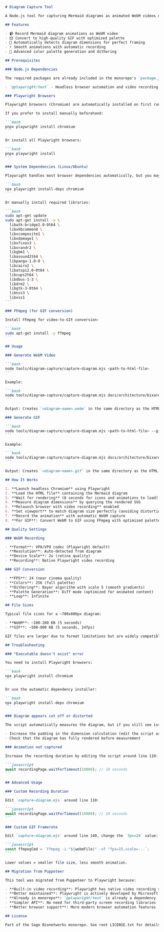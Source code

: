 ````markdown
# Diagram Capture Tool

A Node.js tool for capturing Mermaid diagrams as animated WebM videos or GIF files using Playwright and FFmpeg.

## Features

- 📹 Record Mermaid diagram animations as WebM video
- 🎞️ Convert to high-quality GIF with optimized palette
- 📐 Automatically detects diagram dimensions for perfect framing
- ⚡ Smooth animations with automatic recording
- 🎨 Advanced color palette generation and dithering

## Prerequisites

### Node.js Dependencies

The required packages are already included in the monorepo's `package.json`:

- `@playwright/test` - Headless browser automation and video recording

### Playwright Browsers

Playwright browsers (Chromium) are automatically installed on first run using `pnpx playwright install chromium`.

If you prefer to install manually beforehand:

```bash
pnpx playwright install chromium
```

Or install all Playwright browsers:

```bash
pnpx playwright install
```

### System Dependencies (Linux/Ubuntu)

Playwright handles most browser dependencies automatically, but you may need to install system libraries:

```bash
npx playwright install-deps chromium
```

Or manually install required libraries:

```bash
sudo apt-get update
sudo apt-get install -y \
  libatk-bridge2.0-0t64 \
  libxkbcommon0 \
  libxcomposite1 \
  libxdamage1 \
  libxfixes3 \
  libxrandr2 \
  libgbm1 \
  libasound2t64 \
  libpango-1.0-0 \
  libcairo2 \
  libatspi2.0-0t64 \
  libcups2t64 \
  libdbus-1-3 \
  libdrm2 \
  libgtk-3-0t64 \
  libnss3 \
  libxss1
```

### FFmpeg (for GIF conversion)

Install FFmpeg for video-to-GIF conversion:

```bash
sudo apt-get install -y ffmpeg
```

## Usage

### Generate WebM Video

```bash
node tools/diagram-capture/capture-diagram.mjs <path-to-html-file>
```

Example:

```bash
node tools/diagram-capture/capture-diagram.mjs docs/architecture/bixarena-architecture.html
```

Output: Creates `<diagram-name>.webm` in the same directory as the HTML file.

### Generate GIF

```bash
node tools/diagram-capture/capture-diagram.mjs <path-to-html-file> --gif
```

Example:

```bash
node tools/diagram-capture/capture-diagram.mjs docs/architecture/bixarena-architecture.html --gif
```

Output: Creates `<diagram-name>.gif` in the same directory as the HTML file.

## How It Works

1. **Launch headless Chromium** using Playwright
2. **Load the HTML file** containing the Mermaid diagram
3. **Wait for rendering** (8 seconds for icons and animations to load)
4. **Measure diagram dimensions** by querying the rendered SVG
5. **Relaunch browser with video recording** enabled
6. **Set viewport** to match diagram size perfectly (avoiding distortion)
7. **Record the animation** with automatic WebM capture
8. **For GIF**: Convert WebM to GIF using FFmpeg with optimized palette

## Quality Settings

### WebM Recording

- **Format**: VP8/VP9 codec (Playwright default)
- **Resolution**: Auto-detected from diagram
- **Device Scale**: 2x (retina quality)
- **Recording**: Native Playwright video recording

### GIF Conversion

- **FPS**: 24 (near cinema quality)
- **Colors**: 256 (full palette)
- **Dithering**: Bayer algorithm with scale 5 (smooth gradients)
- **Palette Generation**: Diff mode (optimized for animated content)
- **Loop**: Infinite

## File Sizes

Typical file sizes for a ~700x800px diagram:

- **WebM**: ~100-200 KB (5 seconds)
- **GIF**: ~500-800 KB (5 seconds, 24fps)

GIF files are larger due to format limitations but are widely compatible.

## Troubleshooting

### "Executable doesn't exist" error

You need to install Playwright browsers:

```bash
npx playwright install chromium
```

Or use the automatic dependency installer:

```bash
npx playwright install-deps chromium
```

### Diagram appears cut off or distorted

The script automatically measures the diagram, but if you still see issues:

- Increase the padding in the dimension calculation (edit the script around line 65)
- Check that the diagram has fully rendered before measurement

### Animation not captured

Increase the recording duration by editing the script around line 110:

```javascript
await recordingPage.waitForTimeout(10000); // 10 seconds
```

## Advanced Usage

### Custom Recording Duration

Edit `capture-diagram.mjs` around line 110:

```javascript
await recordingPage.waitForTimeout(10000); // 10 seconds
```

### Custom GIF Framerate

Edit `capture-diagram.mjs` around line 140, change the `fps=24` value:

```javascript
const ffmpegCmd = `ffmpeg -i "${webmFile}" -vf "fps=15,scale=...`;
```

Lower values = smaller file size, less smooth animation.

## Migration from Puppeteer

This tool was migrated from Puppeteer to Playwright because:

- **Built-in video recording**: Playwright has native video recording support
- **Better maintained**: Playwright is actively developed by Microsoft
- **Already in monorepo**: `@playwright/test` is already a dependency
- **Simpler API**: No need for third-party screen recording libraries
- **Better browser support**: More modern browser automation features

## License

Part of the Sage Bionetworks monorepo. See root LICENSE.txt for details.
````

